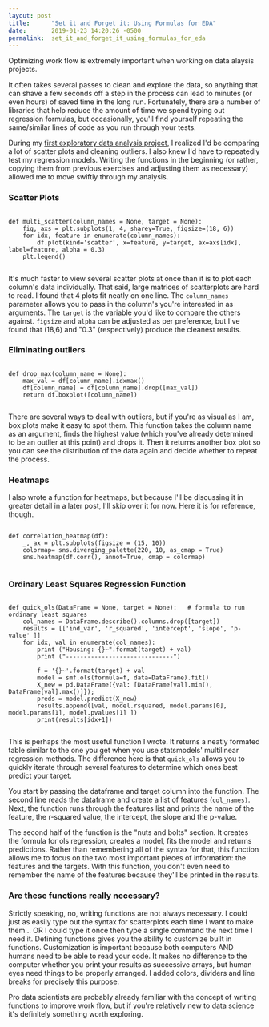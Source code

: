 ```yaml
---
layout: post
title:      "Set it and Forget it: Using Formulas for EDA"
date:       2019-01-23 14:20:26 -0500
permalink:  set_it_and_forget_it_using_formulas_for_eda
---
```



Optimizing work flow is extremely important when working on data alaysis projects. 


It often takes several passes to clean and explore the data, so anything that can shave a few seconds off a step in the process can lead to minutes (or even hours) of saved time in the long run. Fortunately, there are a number of libraries that help reduce the amount of time we spend typing out regression formulas, but occasionally, you'll find yourself repeating the same/similar lines of code as you run through your tests. 


During my [first exploratory data analysis project,](https://github.com/SarabiEventide/dsc-1-final-project-online-ds-sp-000) I realized I'd be comparing a lot of scatter plots and cleaning outliers. I also knew I'd have to repeatedly test my regression models. Writing the functions in the beginning (or rather, copying them from previous exercises and adjusting them as necessary) allowed me to move swiftly through my analysis. 


### Scatter Plots 

```

def multi_scatter(column_names = None, target = None):
    fig, axs = plt.subplots(1, 4, sharey=True, figsize=(18, 6))
    for idx, feature in enumerate(column_names):
        df.plot(kind='scatter', x=feature, y=target, ax=axs[idx], label=feature, alpha = 0.3)
    plt.legend()
		
```
		

It's much faster to view several scatter plots at once than it is to plot each column's data individually. That said, large matrices of scatterplots are hard to read. I found that 4 plots fit neatly on one line. The `column_names` parameter allows you to pass in the column's you're interested in as arguments. The `target` is the variable you'd like to compare the others against. `figsize` and `alpha` can be adjusted as per preference, but I've found that (18,6) and "0.3" (respectively) produce the cleanest results. 


### Eliminating outliers

```

def drop_max(column_name = None):
    max_val = df[column_name].idxmax()
    df[column_name] = df[column_name].drop([max_val])
    return df.boxplot([column_name])
		
```
	
	
There are several ways to deal with outliers, but if you're as visual as I am, box plots make it easy to spot them. This function takes the column name as an argument, finds the highest value (which you've already determined to be an outlier at this point) and drops it. Then it returns another box plot so you can see the distribution of the data again and decide whether to repeat the process. 


### Heatmaps

I also wrote a function for heatmaps, but because I'll be discussing it in greater detail in a later post, I'll skip over it for now. Here it is for reference, though. 

```

def correlation_heatmap(df): 
    _, ax = plt.subplots(figsize = (15, 10))
    colormap= sns.diverging_palette(220, 10, as_cmap = True)
    sns.heatmap(df.corr(), annot=True, cmap = colormap)
		
```


### Ordinary Least Squares Regression Function 

```

def quick_ols(DataFrame = None, target = None):   # formula to run ordinary least squares
    col_names = DataFrame.describe().columns.drop([target])
    results = [['ind_var', 'r_squared', 'intercept', 'slope', 'p-value' ]]
    for idx, val in enumerate(col_names):
        print ("Housing: {}~".format(target) + val)
        print ("------------------------------")

        f = '{}~'.format(target) + val
        model = smf.ols(formula=f, data=DataFrame).fit()
        X_new = pd.DataFrame({val: [DataFrame[val].min(), DataFrame[val].max()]});
        preds = model.predict(X_new)
        results.append([val, model.rsquared, model.params[0], model.params[1], model.pvalues[1] ])
        print(results[idx+1])
				
``` 
		
This is perhaps the most useful function I wrote. It returns a neatly formated table similar to the one you get when you use statsmodels' multilinear regression methods. The difference here is that `quick_ols` allows you to quickly iterate through several features to determine which ones best predict your target.
		
		
You start by passing the dataframe and target column into the function. The second line reads the dataframe and create a list of features (`col_names)`. Next, the function runs through the features list and prints the name of the feature, the r-squared value, the intercept, the slope and the p-value.  


The second half of the function is the "nuts and bolts"  section. It creates the formula for ols regression, creates a model, fits the model and returns predictions. Rather than remembering all of the syntax for that, this function allows me to focus on the two most important pieces of information: the features and the targets. With this function, you don't even need to remember the name of the features because they'll be printed in the results. 		


### Are these functions really necessary?

Strictly speaking, no, writing functions are not always necessary. I could just as easily type out the syntax for scatterplots each time I want to make them... OR I could type it once then type a single command the next time I need it. Defining functions gives you the ability to customize built in functions. Customization is important because both computers AND humans need to be able to read your code. It makes no difference to the computer whether you print your results as successive arrays, but human eyes need things to be properly arranged. I added colors, dividers and line breaks for precisely this purpose. 


Pro data scientists are probably already familiar with the concept of writing functions to improve work flow, but if you're relatively new to data science it's definitely something worth exploring. 


		
